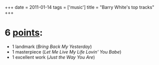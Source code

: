 +++
date = 2011-01-14
tags = ['music']
title = "Barry White's top tracks"
+++

6 [points][]:
=============

-   1 landmark (*Bring Back My Yesterday*)
-   1 masterpiece (*Let Me Live My Life Lovin\' You Babe*)
-   1 excellent work (*Just the Way You Are*)

  [points]: http://tshepang.net/simple-rating-system-for-music
